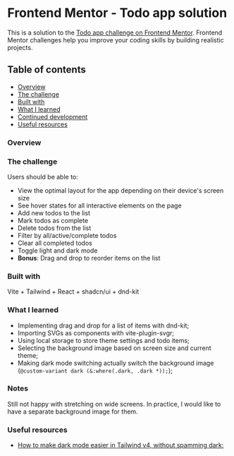 # Frontend Mentor - Todo app solution

This is a solution to the [Todo app challenge on Frontend Mentor](https://www.frontendmentor.io/challenges/todo-app-Su1_KokOW). Frontend Mentor challenges help you improve your coding skills by building realistic projects.

## Table of contents

- [Overview](#overview)
- [The challenge](#the-challenge)
- [Built with](#built-with)
- [What I learned](#what-i-learned)
- [Continued development](#continued-development)
- [Useful resources](#useful-resources)

### Overview

### The challenge

Users should be able to:

- View the optimal layout for the app depending on their device's screen size
- See hover states for all interactive elements on the page
- Add new todos to the list
- Mark todos as complete
- Delete todos from the list
- Filter by all/active/complete todos
- Clear all completed todos
- Toggle light and dark mode
- **Bonus**: Drag and drop to reorder items on the list

### Built with

Vite + Tailwind + React + shadcn/ui + dnd-kit

### What I learned

- Implementing drag and drop for a list of items with dnd-kit;
- Importing SVGs as components with vite-plugin-svgr;
- Using local storage to store theme settings and todo items;
- Selecting the background image based on screen size and current theme;
- Making dark mode switching actually switch the background image (`@custom-variant dark (&:where(.dark, .dark *));`);

### Notes

Still not happy with stretching on wide screens. In practice, I would like to have a separate background image for them.

### Useful resources

- [How to make dark mode easier in Tailwind v4, without spamming dark:](https://www.reddit.com/r/tailwindcss/comments/1jvi5ip/how_to_make_dark_mode_easier_in_tailwind_v4/)
